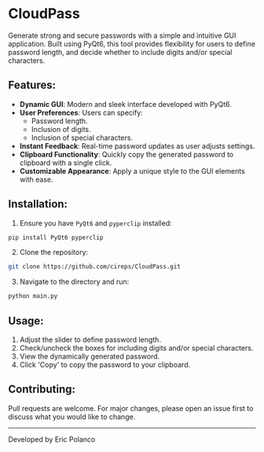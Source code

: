 # CloudPass

Generate strong and secure passwords with a simple and intuitive GUI application. Built using PyQt6, this tool provides flexibility for users to define password length, and decide whether to include digits and/or special characters.

## Features:
- **Dynamic GUI**: Modern and sleek interface developed with PyQt6.
- **User Preferences**: Users can specify:
  - Password length.
  - Inclusion of digits.
  - Inclusion of special characters.
- **Instant Feedback**: Real-time password updates as user adjusts settings.
- **Clipboard Functionality**: Quickly copy the generated password to clipboard with a single click.
- **Customizable Appearance**: Apply a unique style to the GUI elements with ease.

## Installation:

1. Ensure you have `PyQt6` and `pyperclip` installed:
```bash
pip install PyQt6 pyperclip
```

2. Clone the repository:
```bash
git clone https://github.com/cireps/CloudPass.git

```

3. Navigate to the directory and run:
```bash
python main.py
```

## Usage:

1. Adjust the slider to define password length.
2. Check/uncheck the boxes for including digits and/or special characters.
3. View the dynamically generated password.
4. Click 'Copy' to copy the password to your clipboard.

## Contributing:
Pull requests are welcome. For major changes, please open an issue first to discuss what you would like to change.

---

Developed by Eric Polanco
